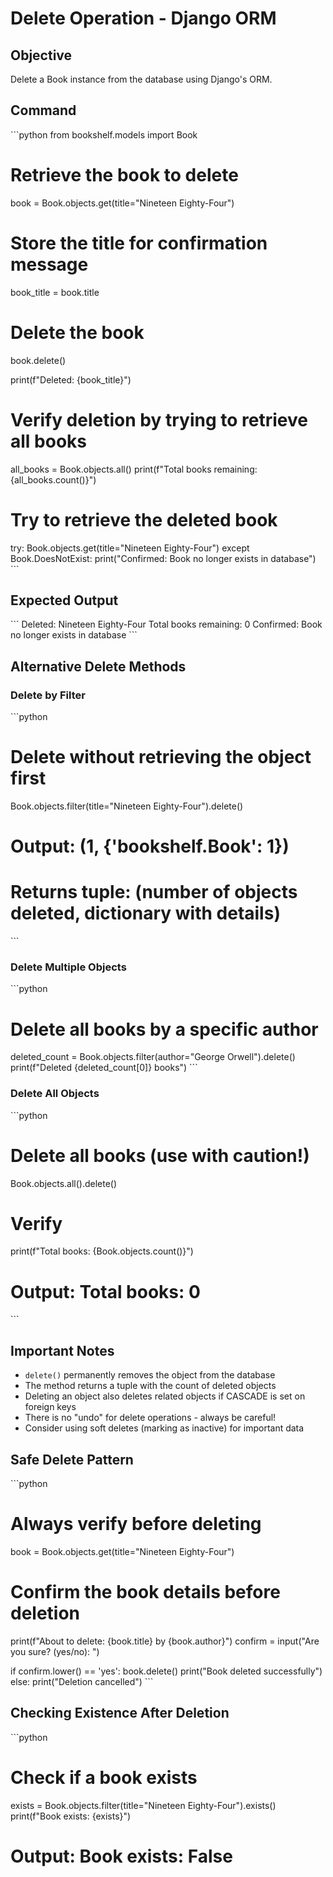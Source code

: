 # Delete Operation - Django ORM

## Objective
Delete a Book instance from the database using Django's ORM.

## Command
\`\`\`python
from bookshelf.models import Book

# Retrieve the book to delete
book = Book.objects.get(title="Nineteen Eighty-Four")

# Store the title for confirmation message
book_title = book.title

# Delete the book
book.delete()

print(f"Deleted: {book_title}")

# Verify deletion by trying to retrieve all books
all_books = Book.objects.all()
print(f"Total books remaining: {all_books.count()}")

# Try to retrieve the deleted book
try:
    Book.objects.get(title="Nineteen Eighty-Four")
except Book.DoesNotExist:
    print("Confirmed: Book no longer exists in database")
\`\`\`

## Expected Output
\`\`\`
Deleted: Nineteen Eighty-Four
Total books remaining: 0
Confirmed: Book no longer exists in database
\`\`\`

## Alternative Delete Methods

### Delete by Filter
\`\`\`python
# Delete without retrieving the object first
Book.objects.filter(title="Nineteen Eighty-Four").delete()

# Output: (1, {'bookshelf.Book': 1})
# Returns tuple: (number of objects deleted, dictionary with details)
\`\`\`

### Delete Multiple Objects
\`\`\`python
# Delete all books by a specific author
deleted_count = Book.objects.filter(author="George Orwell").delete()
print(f"Deleted {deleted_count[0]} books")
\`\`\`

### Delete All Objects
\`\`\`python
# Delete all books (use with caution!)
Book.objects.all().delete()

# Verify
print(f"Total books: {Book.objects.count()}")
# Output: Total books: 0
\`\`\`

## Important Notes
- `delete()` permanently removes the object from the database
- The method returns a tuple with the count of deleted objects
- Deleting an object also deletes related objects if CASCADE is set on foreign keys
- There is no "undo" for delete operations - always be careful!
- Consider using soft deletes (marking as inactive) for important data

## Safe Delete Pattern
\`\`\`python
# Always verify before deleting
book = Book.objects.get(title="Nineteen Eighty-Four")

# Confirm the book details before deletion
print(f"About to delete: {book.title} by {book.author}")
confirm = input("Are you sure? (yes/no): ")

if confirm.lower() == 'yes':
    book.delete()
    print("Book deleted successfully")
else:
    print("Deletion cancelled")
\`\`\`

## Checking Existence After Deletion
\`\`\`python
# Check if a book exists
exists = Book.objects.filter(title="Nineteen Eighty-Four").exists()
print(f"Book exists: {exists}")

# Output: Book exists: False
